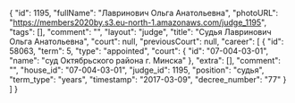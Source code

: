 {
    "id": 1195,
    "fullName": "Лавринович Ольга Анатольевна",
    "photoURL": "https://members2020by.s3.eu-north-1.amazonaws.com/judge_1195",
    "tags": [],
    "comment": "",
    "layout": "judge",
    "title": "Судья Лавринович Ольга Анатольевна",
    "court": null,
    "previousCourt": null,
    "career": [
        {
            "id": 58063,
            "term": 5,
            "type": "appointed",
            "court": {
                "id": "07-004-03-01",
                "name": "суд Октябрьского района г. Минска"
            },
            "extra": [],
            "comment": "",
            "house_id": "07-004-03-01",
            "judge_id": 1195,
            "position": "судья",
            "term_type": "years",
            "timestamp": "2017-03-09",
            "decree_number": "77"
        }
    ]
}